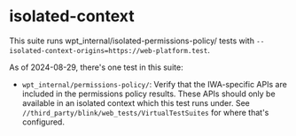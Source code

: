 # isolated-context

This suite runs wpt_internal/isolated-permissions-policy/ tests with
`--isolated-context-origins=https://web-platform.test`.

As of 2024-08-29, there's one test in this suite:
  - `wpt_internal/permissions-policy/`: Verify that the IWA-specific
    APIs are included in the permissions policy results. These APIs
    should only be available in an isolated context which this test
    runs under. See `//third_party/blink/web_tests/VirtualTestSuites`
    for where that's configured.

